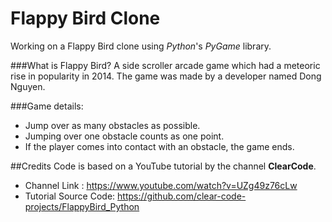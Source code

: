 # Flappy Bird Clone
Working on a Flappy Bird clone using _Python_'s _PyGame_ library.

###What is Flappy Bird?
A side scroller arcade game which had a meteoric rise in popularity in 2014. The game was made by a developer named Dong Nguyen.

###Game details:
* Jump over as many obstacles as possible.
* Jumping over one obstacle counts as one point.
* If the player comes into contact with an obstacle, the game ends.

##Credits
Code is based on a YouTube tutorial by the channel **ClearCode**.
* Channel Link : https://www.youtube.com/watch?v=UZg49z76cLw
* Tutorial Source Code: https://github.com/clear-code-projects/FlappyBird_Python

